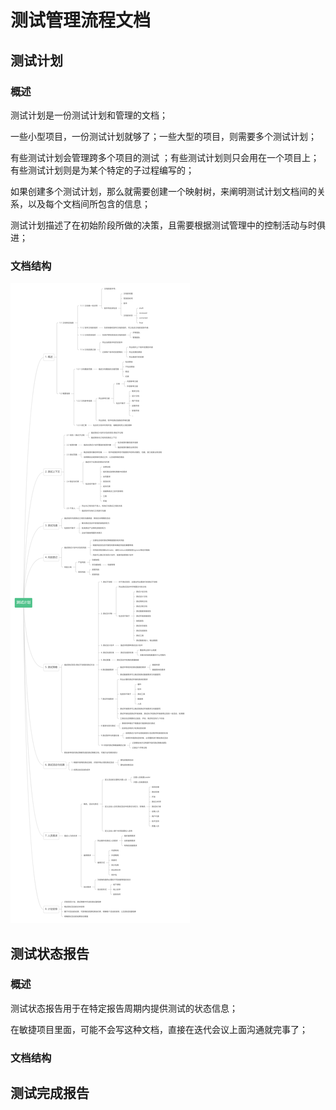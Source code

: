 # 测试管理流程文档

## 测试计划

### 概述

测试计划是一份测试计划和管理的文档；

一些小型项目，一份测试计划就够了；一些大型的项目，则需要多个测试计划；

有些测试计划会管理跨多个项目的测试 ；有些测试计划则只会用在一个项目上；有些测试计划则是为某个特定的子过程编写的；

如果创建多个测试计划，那么就需要创建一个映射树，来阐明测试计划文档间的关系，以及每个文档间所包含的信息；

测试计划描述了在初始阶段所做的决策，且需要根据测试管理中的控制活动与时俱进；

### 文档结构

![](../../../../.gitbook/assets/ce-shi-ji-hua-.png)

## 测试状态报告

### 概述

测试状态报告用于在特定报告周期内提供测试的状态信息；

在敏捷项目里面，可能不会写这种文档，直接在迭代会议上面沟通就完事了；

### 文档结构







## 测试完成报告

